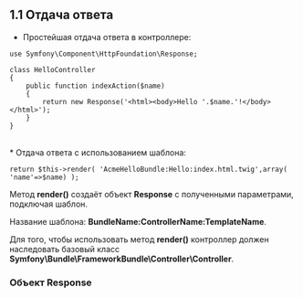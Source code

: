 ## 1.1 Отдача ответа

*   Простейшая отдача ответа в контроллере:

```
use Symfony\Component\HttpFoundation\Response;

class HelloController
{
    public function indexAction($name)
    {
        return new Response('<html><body>Hello '.$name.'!</body></html>');
    }
}
```

<br />
*   Отдача ответа с использованием шаблона:

`return $this->render( 'AcmeHelloBundle:Hello:index.html.twig',array( 'name'=>$name) );`

Метод **render()** создаёт объект **Response** с полученными параметрами, подключая шаблон.

Название шаблона: **BundleName:ControllerName:TemplateName**.

Для того, чтобы использовать метод **render()** контроллер должен наследовать базовый класс **Symfony\Bundle\FrameworkBundle\Controller\Controller**.


### Объект Response